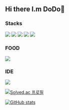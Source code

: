 ## Hi there I.m DoDo👋
### Stacks
![](https://img.shields.io/badge/Python-3776AB?style=for-the-badge&logo=python&logoColor=white)
![](https://img.shields.io/badge/Java-ED8B00?style=for-the-badge&logo=openjdk&logoColor=white)
![](https://img.shields.io/badge/Swift-FA7343?style=for-the-badge&logo=swift&logoColor=white)
![](https://img.shields.io/badge/Spring-6DB33F?style=for-the-badge&logo=spring&logoColor=white)
![](https://img.shields.io/badge/Amazon_AWS-232F3E?style=for-the-badge&logo=amazon-aws&logoColor=white)

### FOOD
![](https://img.shields.io/badge/Burger_King-D62300?style=for-the-badge&logo=BurgerKing&logoColor=white)

### IDE
![](https://img.shields.io/badge/IntelliJ_IDEA-000000.svg?style=for-the-badge&logo=intellij-idea&logoColor=white)

[![Solved.ac
프로필](http://mazassumnida.wtf/api/v2/generate_badge?boj=pdy0207)](https://solved.ac/pdy0207)

[![GitHub stats](https://github-readme-stats.vercel.app/api?username=do-dop)](https://github.com/anuraghazra/github-readme-stats)
